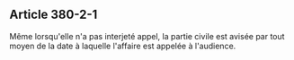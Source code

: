Article 380-2-1
----
Même lorsqu'elle n'a pas interjeté appel, la partie civile est avisée par tout
moyen de la date à laquelle l'affaire est appelée à l'audience.
